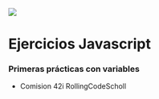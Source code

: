 ![](https://upload.wikimedia.org/wikipedia/commons/9/99/Unofficial_JavaScript_logo_2.svg)

# Ejercicios Javascript
### Primeras prácticas con variables

- Comision 42i RollingCodeScholl
